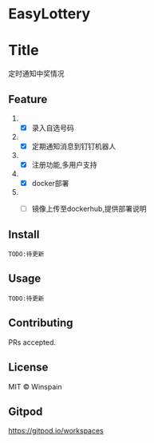 # EasyLottery


# Title

定时通知中奖情况

## Feature
1. - [x] 录入自选号码
2. - [x] 定期通知消息到钉钉机器人
3. - [x] 注册功能,多用户支持
4. - [x] docker部署
5. - [ ] 镜像上传至dockerhub,提供部署说明


## Install

```
TODO:待更新
```

## Usage

```
TODO:待更新
```

## Contributing

PRs accepted.

## License

MIT © Winspain

## Gitpod
https://gitpod.io/workspaces
